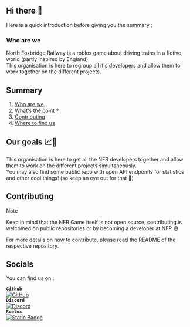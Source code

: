 ## Hi there 👋

Here is a quick introduction before giving you the summary :

### Who are we
North Foxbridge Railway is a roblox game about driving trains in a fictive world (partly inspired by England)\
This organisation is here to regroup all it's developers and allow them to work together on the different projects.

## Summary

1. [Who are we](#who-are-we)
2. [What's the point ?](#our-goals-)
3. [Contributing](#contributing)
4. [Where to find us](#socials)

## Our goals 📈📌

This organisation is here to get all the NFR developers together and allow them to work on the different projects simultaneously.\
You may also find some public repo with open API endpoints for statistics and other cool things! (so keep an eye out for that 👀)

## Contributing

> [!NOTE]
> Keep in mind that the NFR Game itself is not open source, contributing is welcomed on public repositories or by becoming a developer at NFR 😅

For more details on how to contribute, please read the README of the respective repository.

## Socials

You can find us on :

**``Github``**\
[![GitHub](https://img.shields.io/badge/GitHub-black?labelColor=%23000000&color=%235865F2&style=flat-square&logo=github)](https://github.com/North-Foxbridge-Railways)\
**``Discord``**\
[![Discord](https://img.shields.io/discord/1144263837244194826?style=flat-square&logo=discord&logoColor=white&labelColor=%235865F2&color=black)](https://discord.com/invite/BFA8GTvsuN)\
**``Roblox``**\
[![Static Badge](https://img.shields.io/badge/NFR-%20?style=flat-square&logo=roblox&label=Roblox&labelColor=%23000000&color=%235865F2)](https://www.roblox.com/games/14554664319/North-FoxBridge-Railway)

